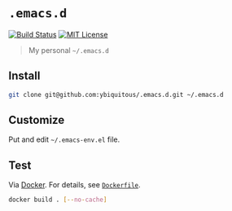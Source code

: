 # `.emacs.d`

[![Build Status](https://travis-ci.com/ybiquitous/.emacs.d.svg?branch=master)](https://travis-ci.com/ybiquitous/.emacs.d)
[![MIT License](https://img.shields.io/github/license/ybiquitous/.emacs.d.svg)](LICENSE)

> My personal `~/.emacs.d`

## Install

```sh
git clone git@github.com:ybiquitous/.emacs.d.git ~/.emacs.d
```

## Customize

Put and edit `~/.emacs-env.el` file.

## Test

Via [Docker](https://www.docker.com/). For details, see [`Dockerfile`](Dockerfile).

```sh
docker build . [--no-cache]
```

